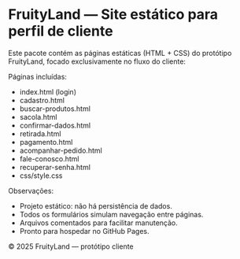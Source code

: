 FruityLand — Site estático para perfil de cliente
================================================

Este pacote contém as páginas estáticas (HTML + CSS) do protótipo FruityLand,
focado exclusivamente no fluxo do cliente:

Páginas incluídas:
- index.html (login)
- cadastro.html
- buscar-produtos.html
- sacola.html
- confirmar-dados.html
- retirada.html
- pagamento.html
- acompanhar-pedido.html
- fale-conosco.html
- recuperar-senha.html
- css/style.css

Observações:
- Projeto estático: não há persistência de dados.
- Todos os formulários simulam navegação entre páginas.
- Arquivos comentados para facilitar manutenção.
- Pronto para hospedar no GitHub Pages.

© 2025 FruityLand — protótipo cliente
